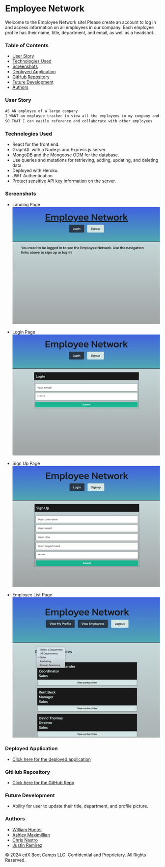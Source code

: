 # Employee Network

Welcome to the Employee Network site! Please create an account to log in and access information on all employees in our company.  Each employee profile has their name, title, department, and email, as well as a headshot.

### Table of Contents
- [User Story](#User-Story)
- [Technologies Used](#Technologies-Used)
- [Screenshots](#Screenshots)
- [Deployed Application](#Deployed-Application)
- [GitHub Repository](#GitHub-Repository)
- [Future Development](#Future-Development)
- [Authors](#Authors)

### User Story

```md
AS AN employee of a large company
I WANT an employee tracker to view all the employees in my company and their info
SO THAT I can easily reference and collaborate with other employees  
```

### Technologies Used

* React for the front end.
* GraphQL with a Node.js and Express.js server.
* MongoDB and the Mongoose ODM for the database.
* Use queries and mutations for retrieving, adding, updating, and deleting data.
* Deployed with Heroku.
* JWT Authentication
* Protect sensitive API key information on the server.

### Screenshots

* Landing Page
![Screenshot](client/src/images/screenshot1.png)

* Login Page
![Screenshot](client/src/images/screenshot2.png)

* Sign Up Page
![Screenshot](client/src/images/screenshot3.png)

* Employee List Page
![Screenshot](client/src/images/screenshot4.png)

### Deployed Application

* [Click here for the deployed application](https://employee-network-00310f60308c.herokuapp.com/)

### GitHub Repository

* [Click here for the GitHub Repo](https://github.com/chrisnastro/third_group_project)

### Future Development

* Ability for user to update their title, department, and profile picture.

### Authors

- [William Hunter](https://github.com/hunterwilliam795)
- [Ashley Maximillian](https://github.com/e6m9)
- [Chris Nastro](https://github.com/chrisnastro)
- [Justin Ramirez](https://github.com/justinravenwolfe)

© 2024 edX Boot Camps LLC. Confidential and Proprietary. All Rights Reserved.
